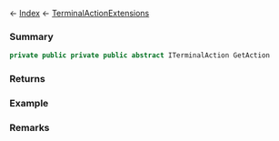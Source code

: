 ← [Index](Api-Index) ← [TerminalActionExtensions](Sandbox.Game.Gui.TerminalActionExtensions)

### Summary

```csharp
private public private public abstract ITerminalAction GetAction
```

### Returns

### Example

### Remarks

